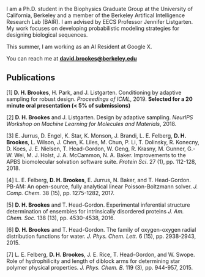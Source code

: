 
I am a Ph.D. student in the Biophysics Graduate Group at the University of California, Berkeley and a member of the Berkeley Artifical Intelligence Research Lab (BAIR). I am advised by EECS Professor Jennifer Listgarten. My work focuses on developing probabilistic modeling strategies for designing biological sequences. 

This summer, I am working as an AI Resident at Google X.

You can reach me at **david.brookes@berkeley.edu**

## Publications

[1] **D. H. Brookes**, H. Park, and J. Listgarten. Conditioning by adaptive sampling for robust design. *Proceedings of ICML*, 2019. **Selected for a 20 minute oral presentation (< 5% of submissions)**

[2] **D. H. Brookes** and J. Listgarten. Design by adaptive sampling. *NeurIPS Workshop on Machine Learning for Molecules and Materials*, 2018.

[3] E. Jurrus, D. Engel, K. Star, K. Monson, J. Brandi, L. E. Felberg, **D. H. Brookes**, L. Wilson, J. Chen, K. Liles, M. Chun, P. Li, T. Dolinsky, R. Konecny, D. Koes, J. E. Nielsen, T. Head-Gordon, W. Geng, R. Krasny, M. Gunner, G.-W. Wei, M. J. Holst, J. A. McCammon, N. A. Baker. Improvements to the APBS biomolecular solvation software suite. *Protein Sci*. 27 (1), pp. 112-128, 2018.

[4] L. E. Felberg, **D. H. Brookes**, E. Jurrus, N. Baker, and T. Head-Gordon. PB-AM: An open-source, fully analytical linear Poisson-Boltzmann solver. *J. Comp. Chem.* 38 (15), pp. 1275-1282, 2017.

[5] **D. H. Brookes** and T. Head-Gordon. Experimental inferential structure determination of ensembles for intrinsically disordered proteins *J. Am. Chem. Soc.* 138 (13), pp. 4530-4538, 2016.

[6] **D. H. Brookes** and T. Head-Gordon. The family of oxygen-oxygen radial distribution functions for water. *J. Phys. Chem. Lett.* 6 (15), pp. 2938-2943, 2015.

[7] L. E. Felberg, **D. H. Brookes**, J. E. Rice, T. Head-Gordon, and W. Swope. Role of hydrophilicity and length of diblock arms for determining star polymer physical properties. *J. Phys. Chem. B.* 119 (3), pp. 944-957, 2015.

